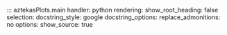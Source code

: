 ::: aztekasPlots.main
    handler: python
    rendering:
       show_root_heading: false
    selection:
       docstring_style: google
       docstring_options:
           replace_admonitions: no
    options:
      show_source: true

